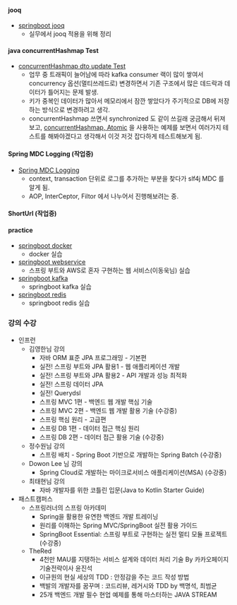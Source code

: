#### jooq
* [springboot jooq](https://github.com/ingduk2/springboot-jooq-practice)
  * 실무에서 jooq 적용을 위해 정리  

#### java concurrentHashmap Test
* [concurrentHashmap dto update Test](https://github.com/ingduk2/java-concurrenthashmap-test)
  * 업무 중 트래픽이 늘어남에 따라 kafka consumer 랙이 많이 쌓여서 concurrency 옵션(멀티쓰레드로) 변경하면서 기존 구조에서 많은 데드락과 데이터가 틀어지는 문제 발생.
  * 키가 중복인 데이터가 많아서 메모리에서 잠깐 쌓았다가 주기적으로 DB에 저장하는 방식으로 변경하려고 생각.
  * concurrentHashmap 쓰면서 synchronized 도 같이 쓰길래 궁금해서 뒤져보고, [concurrentHashmap, Atomic](http://blog.breakingthat.com/2019/04/04/java-collection-map-concurrenthashmap/) 을 사용하는 예제를 보면서 여러가지 테스트를 해봐야겠다고 생각해서 이것 저것 잡다하게 테스트해보게 됨.

#### Spring MDC Logging (작업중)
* [Spring MDC Logging](https://github.com/ingduk2/springboot-aop-mdc-logging)
  * context, transaction 단위로 로그를 추가하는 부분을 찾다가 slf4j MDC 를 알게 됨.
  * AOP, InterCeptor, Filtor 에서 나누어서 진행해보려는 중. 

#### ShortUrl (작업중)

#### practice
* [springboot docker](https://github.com/ingduk2/springboot-docker-jenkins)
  * docker 실습
* [springboot webservice](https://github.com/ingduk2/springboot-webservice)
  * 스프링 부트와 AWS로 혼자 구현하는 웹 서비스(이동욱님) 실습
* [springboot kafka](https://github.com/ingduk2/springboot-kafka)
  * springboot kafka 실습
* [springboot redis](https://github.com/ingduk2/springboot-redis)
  * springboot redis 실습

### 강의 수강
* 인프런
  * 김영한님 강의
    * 자바 ORM 표준 JPA 프로그래밍 - 기본편
    * 실전! 스프링 부트와 JPA 활용1 - 웹 애플리케이션 개발
    * 실전! 스프링 부트와 JPA 활용2 - API 개발과 성능 최적화
    * 실전! 스프링 데이터 JPA
    * 실전! Querydsl
    * 스프링 MVC 1편 - 백엔드 웹 개발 핵심 기술
    * 스프링 MVC 2편 - 백엔드 웹 개발 활용 기술 (수강중)
    * 스프링 핵심 원리 - 고급편
    * 스프링 DB 1편 - 데이터 접근 핵심 원리
    * 스프링 DB 2편 - 데이터 접근 활용 기술 (수강중)
  * 정수원님 강의
    * 스프링 배치 - Spring Boot 기반으로 개발하는 Spring Batch (수강중)
  * Dowon Lee 님 강의
    * Spring Cloud로 개발하는 마이크로서비스 애플리케이션(MSA) (수강중)
  * 최태현님 강의
    * 자바 개발자를 위한 코틀린 입문(Java to Kotlin Starter Guide)
* 패스트캠퍼스
  * 스프링러너의 스프링 아카데미
    * Spring을 활용한 유연한 백엔드 개발 트레이닝
    * 원리를 이해하는 Spring MVC/SpringBoot 실전 활용 가이드
    * SpringBoot Essential: 스프링 부트로 구현하는 실전 멀티 모듈 프로젝트 (수강중)
  * TheRed
    * 4천만 MAU를 지탱하는 서비스 설계와 데이터 처리 기술 By 카카오페이지 기술전략이사 윤진석
    * 이규원의 현실 세상의 TDD : 안정감을 주는 코드 작성 방법  
    * 백발의 개발자를 꿈꾸며 : 코드리뷰, 레거시와 TDD by 백명석, 최범균
    * 25개 백엔드 개발 필수 현업 예제를 통해 마스터하는 JAVA STREAM
